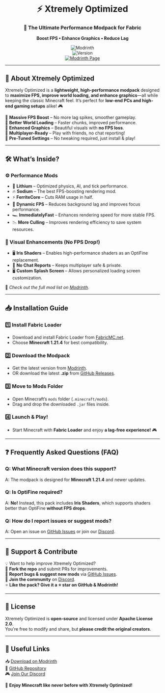 <div align="center">

# ⚡ Xtremely Optimized  
### **🚀 The Ultimate Performance Modpack for Fabric**  
**Boost FPS • Enhance Graphics • Reduce Lag**  

![Modrinth](https://img.shields.io/modrinth/dt/xtremely-optimized?color=brightgreen&label=Downloads&logo=modrinth)  
![Version](https://img.shields.io/github/v/release/mptamilan/xtremely-optimized?label=Latest%20Version)  
[![Modrinth Page](https://img.shields.io/badge/View%20on-Modrinth-brightgreen?style=for-the-badge&logo=modrinth)](https://modrinth.com/modpack/xtremely-optimized)  

</div>  

---  

## 📌 About Xtremely Optimized  

Xtremely Optimized is a **lightweight, high-performance modpack** designed to **maximize FPS, improve world loading, and enhance graphics**—all while keeping the classic Minecraft feel. It’s perfect for **low-end PCs and high-end gaming setups** alike! 🎮  

🔹 **Massive FPS Boost** – No more lag spikes, smoother gameplay.  
🔹 **Better World Loading** – Faster chunks, improved performance.  
🔹 **Enhanced Graphics** – Beautiful visuals with **no FPS loss**.  
🔹 **Multiplayer-Ready** – Play with friends, no chat reporting!  
🔹 **Pre-Tuned Settings** – No tweaking required, just install & play!  

---  

## 🛠️ What’s Inside?  

### **⚙️ Performance Mods**  
- 🚀 **Lithium** – Optimized physics, AI, and tick performance.  
- 🔥 **Sodium** – The best FPS-boosting rendering mod.  
- ⚡ **FerriteCore** – Cuts RAM usage in half.  
- 🔄 **Dynamic FPS** – Reduces background lag and improves focus performance.  
- 🏎️ **ImmediatelyFast** – Enhances rendering speed for more stable FPS.  
- 📉 **More Culling** – Improves rendering efficiency to save system resources.  

### **🎨 Visual Enhancements (No FPS Drop!)**  
- 🖥️ **Iris Shaders** – Enables high-performance shaders as an OptiFine replacement.  
- 📜 **No Chat Reports** – Keeps multiplayer safe & private.  
- 🖥️ **Custom Splash Screen** – Allows personalized loading screen customization.  

📝 *Check out the full mod list on [Modrinth](https://modrinth.com/modpack/xtremely-optimized).*  

---  

## 📥 Installation Guide  

### **1️⃣ Install Fabric Loader**  
- Download and install Fabric Loader from [FabricMC.net](https://fabricmc.net/use/).  
- Choose **Minecraft 1.21.4** for best compatibility.  

### **2️⃣ Download the Modpack**  
- Get the latest version from [Modrinth](https://modrinth.com/modpack/xtremely-optimized).  
- OR download the latest **.zip** from [GitHub Releases](https://github.com/mptamilan/xtremely-optimized/releases).  

### **3️⃣ Move to Mods Folder**  
- Open Minecraft’s `mods` folder (`.minecraft/mods`).  
- Drag and drop the downloaded `.jar` files inside.  

### **4️⃣ Launch & Play!**  
- Start Minecraft with **Fabric Loader** and enjoy **a lag-free experience!** 🎮  

---  

## ❓ Frequently Asked Questions (FAQ)  

### **Q: What Minecraft version does this support?**  
A: The modpack is designed for **Minecraft 1.21.4** and newer updates.  

### **Q: Is OptiFine required?**  
A: **No!** Instead, this pack includes **Iris Shaders**, which supports shaders better than OptiFine **without FPS drops**.  

### **Q: How do I report issues or suggest mods?**  
A: Open an issue on [GitHub Issues](https://github.com/mptamilan/xtremely-optimized/issues) or join our [Discord](https://discord.gg/2sEahV9TXK).  

---  

## 🌟 Support & Contribute  

💡 Want to help improve Xtremely Optimized?  
🔹 **Fork the repo** and submit PRs for improvements.  
🔹 **Report bugs & suggest new mods** via [GitHub Issues](https://github.com/mptamilan/xtremely-optimized/issues).  
🔹 **Join the community** on [Discord](https://discord.gg/2sEahV9TXK).  
⭐ **Like the pack? Give it a ⭐ star on GitHub & Modrinth!**  

---  

## 📜 License  

Xtremely Optimized is **open-source** and licensed under **Apache License 2.0**.  
You're free to modify and share, but **please credit the original creators**.  

---  

## 🔗 Useful Links  

📥 [Download on Modrinth](https://modrinth.com/modpack/xtremely-optimized)  
📂 [GitHub Repository](https://github.com/mptamilan/xtremely-optimized)  
🎮 [Join Our Discord](https://discord.gg/2sEahV9TXK)  

🚀 **Enjoy Minecraft like never before with Xtremely Optimized!**
